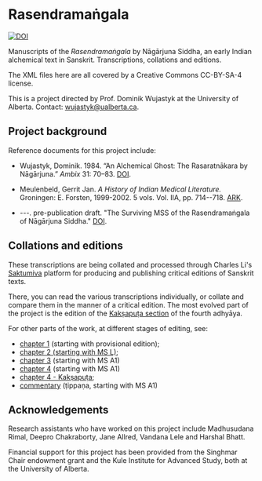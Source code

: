 # Rasendramaṅgala

[![DOI](https://zenodo.org/badge/137264352.svg)](https://zenodo.org/badge/latestdoi/137264352)

Manuscripts of the _Rasendramaṅgala_ by Nāgārjuna Siddha, an early Indian alchemical text in Sanskrit. Transcriptions, collations and editions.

The XML files here are all covered by a Creative Commons  CC-BY-SA-4 license.

This is a project directed by Prof. Dominik Wujastyk at the University of Alberta.  Contact: <wujastyk@ualberta.ca>.

## Project background

Reference documents for this project include:

* Wujastyk, Dominik. 1984. “An Alchemical Ghost: The Rasaratnākara by Nāgārjuna.” *Ambix* 31: 70–83. [DOI](https://doi.org/10.1179/amb.1984.31.2.70).

* Meulenbeld, Gerrit Jan. *A History of Indian Medical Literature.* Groningen: E. Forsten, 1999-2002. 5 vols.  Vol. IIA, pp. 714--718. [ARK](http://n2t.net/ark:/13960/t4qk6558q).
 
* ---. pre-publication draft. "The Surviving MSS of the Rasendramaṅgala of Nāgārjuna Siddha." [DOI](http://doi.org/10.5281/zenodo.6486033).

## Collations and editions

These transcriptions are being collated and processed through Charles Li's [Saktumiva](http://saktumiva.org/start) platform for producing and publishing critical editions of Sanskrit texts.

There, you can read the various transcriptions individually, or collate and compare them in the manner of a critical edition.  The most evolved part of the project is the edition of the [Kakṣapuṭa section](https://saktumiva.org/wiki/wujastyk/rasendramangala/chapter4-srisaila/provisional_edition?upama_ver=gfvzyn7fgz) of the fourth adhyāya. 

For other parts of the work, at different stages of editing, see:

* [chapter 1](https://saktumiva.org/wiki/wujastyk/rasendramangala/chapter1/provisional_edition_ch1&upama_script=devanagari) (starting with provisional edition);
* [chapter 2 (starting with MS L)](https://saktumiva.org/wiki/wujastyk/rasendramangala/chapter2/l_london-ch2&upama_script=devanagari);
* [chapter 3](https://saktumiva.org/wiki/wujastyk/rasendramangala/chapter3/a1-ch3&upama_script=devanagari) (starting with MS A1)
* [chapter 4](https://saktumiva.org/wiki/wujastyk/rasendramangala/chapter4/a1-ch4&upama_script=devanagari) (starting with MS A1)
* [chapter 4 - Kakṣapuṭa](https://saktumiva.org/wiki/wujastyk/rasendramangala/chapter4-srisaila/provisional_edition?upama_ver=gfvzyn7fgz&upama_script=devanagari);
* [commentary](https://saktumiva.org/wiki/wujastyk/rasendramangala/commentary/a1-ch4-tippana&upama_script=devanagari) (ṭippaṇa, starting with MS A1)

## Acknowledgements

Research assistants who have worked on this project include Madhusudana Rimal, Deepro Chakraborty, Jane Allred, Vandana Lele and Harshal Bhatt.  

Financial support for this project has been provided from the Singhmar Chair endowment grant and the Kule Institute for Advanced Study, both at the University of Alberta.
